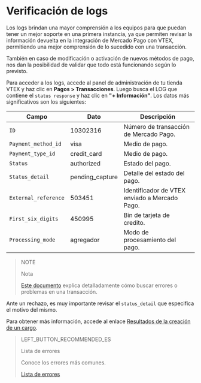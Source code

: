 # Verificación de logs

Los logs brindan una mayor comprensión a los equipos para que puedan tener un mejor soporte en una primera instancia, ya que permiten revisar la información devuelta en la integración de Mercado Pago con VTEX, permitiendo una mejor comprensión de lo sucedido con una transacción.

También en caso de modificación o activación de nuevos métodos de pago, nos dan la posibilidad de validar que todo está funcionando según lo previsto.

Para acceder a los logs, accede al panel de administración de tu tienda VTEX y haz clic en **Pagos > Transacciones**. Luego busca el LOG que contiene el `status response` y haz clic en **"+ Información"**. Los datos más significativos son los siguientes:

|Campo|Dato|Descripción|
|---|---|---|
|`ID`|10302316|Número de transacción de Mercado Pago.|
|`Payment_method_id`|visa|Medio de pago.|
|`Payment_type_id`|credit_card|Medio de pago.|
|`Status`|authorized|Estado del pago.|
|`Status_detail`|pending_capture|Detalle del estado del pago.|
|`External_reference`|503451|Identificador de VTEX enviado a Mercado Pago.|
|`First_six_digits`|450995|Bin de tarjeta de credito.|
|`Processing_mode`|agregador|Modo de procesamiento del pago.|

> NOTE
>
> Nota
>
> [Este documento](https://help.vtex.com/es/tutorial/checking-for-errors-or-problems-in-a-transaction--3QecZEdmzumGKe8WGmeI8a) explica detalladamente cómo buscar errores o problemas en una transacción.

Ante un rechazo, es muy importante revisar el `status_detail` que especifica el motivo del mismo.

Para obtener más información, accede al enlace [Resultados de la creación de un cargo](https://www.mercadopago[FAKER][URL][DOMAIN]/developers/es/guides/online-payments/checkout-api/handling-responses).

> LEFT_BUTTON_RECOMMENDED_ES
>
> Lista de errores
>
> Conoce los errores más comunes.
>
> [Lista de errores](https://www.mercadopago[FAKER][URL][DOMAIN]/developers/es/guides/plugins/unofficial/vtex/common-errors)
